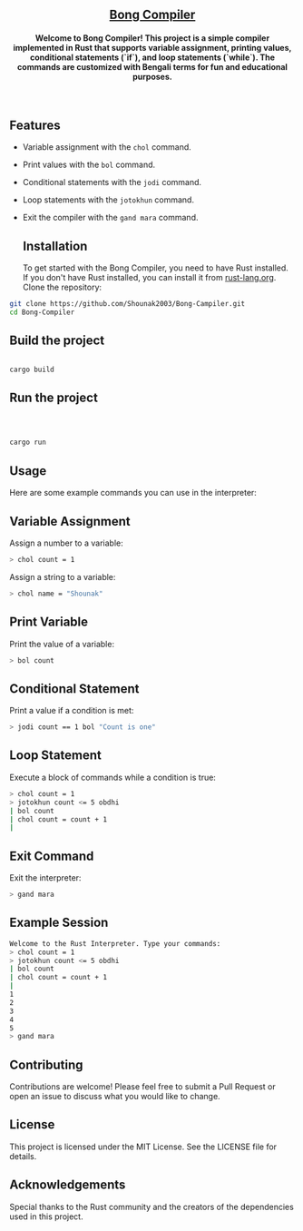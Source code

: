 <h2 align="center"><u>Bong Compiler</u></h2>

<h4 align="center">Welcome to Bong Compiler! This project is a simple compiler implemented in Rust that supports variable assignment, printing values, conditional statements (`if`), and loop statements (`while`). The commands are customized with Bengali terms for fun and educational purposes. </h4>

<p align="center">
<br>
</p>

## Features

- Variable assignment with the `chol` command.
- Print values with the `bol` command.
- Conditional statements with the `jodi` command.
- Loop statements with the `jotokhun` command.
- Exit the compiler with the `gand mara` command.

  ## Installation

  To get started with the Bong Compiler, you need to have Rust installed. If you don't have Rust installed, you can install it from [rust-lang.org](https://www.rust-lang.org/).
  Clone the repository:

```sh
git clone https://github.com/Shounak2003/Bong-Campiler.git
cd Bong-Compiler
```


  ## Build the project

```sh

cargo build
```



  ## Run the project

```sh



cargo run

```

## Usage
Here are some example commands you can use in the interpreter:

## Variable Assignment
Assign a number to a variable:
```sh
> chol count = 1


```
Assign a string to a variable:
```sh
> chol name = "Shounak"

```

## Print Variable
Print the value of a variable:
```sh
> bol count

```

## Conditional Statement
Print a value if a condition is met:
```sh
> jodi count == 1 bol "Count is one"

```

## Loop Statement
Execute a block of commands while a condition is true:
```sh
> chol count = 1
> jotokhun count <= 5 obdhi
| bol count
| chol count = count + 1
|

```

## Exit Command
Exit the interpreter:
```sh
> gand mara

```

## Example Session
```sh
Welcome to the Rust Interpreter. Type your commands:
> chol count = 1
> jotokhun count <= 5 obdhi
| bol count
| chol count = count + 1
|
1
2
3
4
5
> gand mara

```

## Contributing
Contributions are welcome! Please feel free to submit a Pull Request or open an issue to discuss what you would like to change.

## License
This project is licensed under the MIT License. See the LICENSE file for details.

## Acknowledgements
Special thanks to the Rust community and the creators of the dependencies used in this project.


